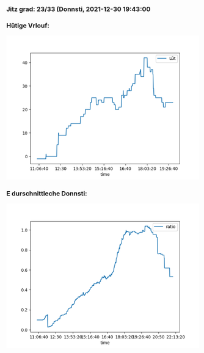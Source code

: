 ### Jitz grad: 23/33 (Donnsti, 2021-12-30 19:43:00

### Hütige Vrlouf:
![Graph](Today.png)

### E durschnittleche Donnsti:
![Graph](Donnsti.png)